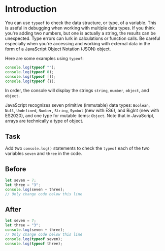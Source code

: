 # Introduction

You can use `typeof` to check the data structure, or type, of a variable. This is useful in debugging when working with multiple data types. If you think you're adding two numbers, but one is actually a string, the results can be unexpected. Type errors can lurk in calculations or function calls. Be careful especially when you're accessing and working with external data in the form of a JavaScript Object Notation (JSON) object.

Here are some examples using `typeof`:
```javascript
console.log(typeof "");
console.log(typeof 0);
console.log(typeof []);
console.log(typeof {});
```
In order, the console will display the strings `string`, `number`, `object`, and `object`.

JavaScript recognizes seven primitive (immutable) data types: `Boolean`, `Null`, `Undefined`, `Number`, `String`, `Symbol` (new with ES6), and BigInt (new with ES2020), and one type for mutable items: `Object`. Note that in JavaScript, arrays are technically a type of object.

## Task 
Add two `console.log()` statements to check the `typeof` each of the two variables `seven` and `three` in the code.

## Before

```javascript
let seven = 7;
let three = "3";
console.log(seven + three);
// Only change code below this line
```

## After

```javascript
let seven = 7;
let three = "3";
console.log(seven + three);
// Only change code below this line
console.log(typeof seven);
console.log(typeof three);
```
